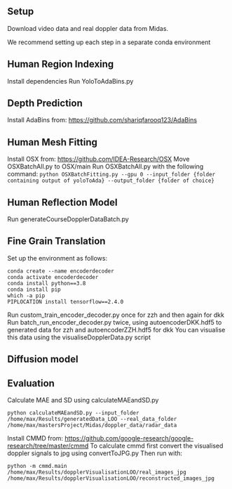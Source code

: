 ## Setup

Download video data and real doppler data from Midas.

We recommend setting up each step in a separate conda environment

## Human Region Indexing
Install dependencies
Run YoloToAdaBins.py


## Depth Prediction
Install AdaBins from: https://github.com/shariqfarooq123/AdaBins
## Human Mesh Fitting

Install OSX from: https://github.com/IDEA-Research/OSX
Move OSXBatchAll.py to OSX/main
Run OSXBatchAll.py with the following command:
```python OSXBatchFitting.py --gpu 0 --input_folder {folder containing output of yoloToAda} --output_folder {folder of choice}```

## Human Reflection Model
Run generateCourseDopplerDataBatch.py

## Fine Grain Translation
Set up the environment as follows:
```
conda create --name encoderdecoder
conda activate encoderdecoder
conda install python==3.8
conda install pip
which -a pip
PIPLOCATION install tensorflow==2.4.0
```

Run custom_train_encoder_decoder.py once for zzh and then again for dkk
Run batch_run_encoder_decoder.py twice, using autoencoderDKK.hdf5 to generated data for zzh and autoencoderZZH.hdf5 for dkk
You can visualise this data using the visualiseDopplerData.py script

## Diffusion model


## Evaluation
Calculate MAE and SD using calculateMAEandSD.py
```
python calculateMAEandSD.py --input_folder /home/max/Results/generatedData_LOO --real_data_folder /home/max/mastersProject/Midas/doppler_data/radar_data
```
Install CMMD from: https://github.com/google-research/google-research/tree/master/cmmd
To calculate cmmd first convert the visualised doppler signals to jpg using convertToJPG.py
Then run with:
```
python -m cmmd.main /home/max/Results/dopplerVisualisationLOO/real_images_jpg /home/max/Results/dopplerVisualisationLOO/reconstructed_images_jpg
```



